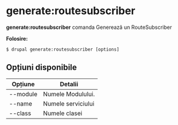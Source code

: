 # generate:routesubscriber
**generate:routesubscriber** comanda Generează un RouteSubscriber

**Folosire:**
```
$ drupal generate:routesubscriber [options] 
```

## Opțiuni disponibile
Opțiune | Detalii
-------|-------------
--module | Numele Modulului.
--name | Numele serviciului
--class | Numele clasei
